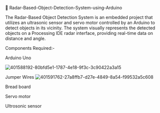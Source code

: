 📡 Radar-Based-Object-Detection-System-using-Arduino

  The Radar-Based Object Detection System is an embedded project that utilizes an ultrasonic sensor and servo motor controlled by an Arduino to detect objects in its vicinity. The system visually represents the detected objects on a Processing IDE radar interface, providing real-time data on distance and angle.

Components Required:-

Arduino Uno

![401588192-80bfd5e1-1787-4e18-9f3c-3c90422a3a15](https://github.com/user-attachments/assets/edf167df-958d-4156-a8d1-c18e3d65c23a)

Jumper Wires
![401591762-27a8ffb7-d27e-4849-8a54-f99532a5c608](https://github.com/user-attachments/assets/73f54e75-fc92-4ff0-aae5-efe0ae1db8e9)

Bread board

Servo motor

Ultrosonic sensor



